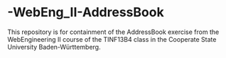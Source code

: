 # -WebEng_II-AddressBook

This repository is for containment of the AddressBook exercise from the WebEngineering II course of the TINF13B4 class in the Cooperate State University Baden-Württemberg.
